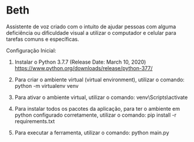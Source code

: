 # Beth

Assistente de voz criado com o intuito de ajudar pessoas com alguma deficiência ou dificuldade visual a utilizar o computador e celular para tarefas comuns e específicas.

Configuração Inicial:

1) Instalar o Python 3.7.7 (Release Date: March 10, 2020)
https://www.python.org/downloads/release/python-377/

2) Para criar o ambiente virtual (virtual environment), utilizar o comando:
python -m virtualenv venv

3) Para ativar o ambiente virtual, utilizar o comando:
venv\Scripts\activate

4) Para instalar todos os pacotes da aplicação, para ter o ambiente em python configurado corretamente, utilizar o comando:
pip install -r requirements.txt

5) Para executar a ferramenta, utilizar o comando:
python main.py
